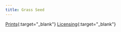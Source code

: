 ```yaml
---
title: Grass Seed
---
```

[Prints](https://pixels.com/featured/grass-seed-brady-lane.html){:target="_blank"}
[Licensing](https://licensing.pixels.com/featured/grass-seed-brady-lane.html){:target="_blank"}